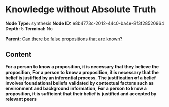 # Knowledge without Absolute Truth

**Node Type:** synthesis
**Node ID:** e8b4773c-2012-44c0-ba4e-8f3f28520964
**Depth:** 5
**Terminal:** No

**Parent:** [Can there be false propositions that are known?](can-there-be-false-propositions-that-are-known-antithesis-c03414de-4c00-4e16-bb6b-0627e830ee3a.md)

## Content

**For a person to know a proposition, it is necessary that they believe the proposition**, **For a person to know a proposition, it is necessary that the belief is justified by an inferential process**, **The justification of a belief involves foundational beliefs validated by contextual factors such as environment and background information**, **For a person to know a proposition, it is sufficient that their belief is justified and accepted by relevant peers**
